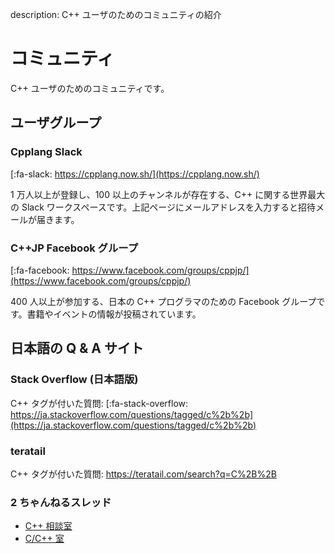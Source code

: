 description: C++ ユーザのためのコミュニティの紹介

# コミュニティ

C++ ユーザのためのコミュニティです。

## ユーザグループ

### Cpplang Slack
[:fa-slack: https://cpplang.now.sh/](https://cpplang.now.sh/)

1 万人以上が登録し、100 以上のチャンネルが存在する、C++ に関する世界最大の Slack ワークスペースです。上記ページにメールアドレスを入力すると招待メールが届きます。

### C++JP Facebook グループ
[:fa-facebook: https://www.facebook.com/groups/cppjp/](https://www.facebook.com/groups/cppjp/)

400 人以上が参加する、日本の C++ プログラマのための Facebook グループです。書籍やイベントの情報が投稿されています。

## 日本語の Q & A サイト

### Stack Overflow (日本語版)
C++ タグが付いた質問: [:fa-stack-overflow: https://ja.stackoverflow.com/questions/tagged/c%2b%2b](https://ja.stackoverflow.com/questions/tagged/c%2b%2b)

### teratail
C++ タグが付いた質問: https://teratail.com/search?q=C%2B%2B

### 2 ちゃんねるスレッド
- [C++ 相談室](https://www.google.co.jp/search?q=site%3Ahttps%3A%2F%2Fmevius.5ch.net+%22C%2B%2B%E7%9B%B8%E8%AB%87%E5%AE%A4%22)
- [C/C++ 室](https://www.google.com/search?q=site%3Ahttps%3A%2F%2Fmevius.5ch.net+%22C%2FC%2B%2B%E5%AE%A4%22)
